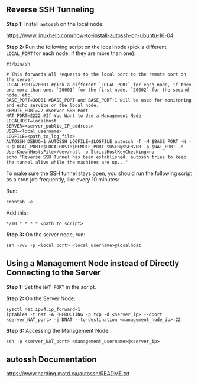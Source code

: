 ## Reverse SSH Tunneling

**Step 1:** Install `autossh` on the local node:

https://www.linuxhelp.com/how-to-install-autossh-on-ubuntu-16-04

**Step 2:** Run the following script on the local node (pick a different `LOCAL_PORT` for each node, if they are more than one):
```
#!/bin/sh

# This forwards all requests to the local port to the remote port on the server.
LOCAL_PORT=20001 #pick a different `LOCAL_PORT` for each node, if they are more than one. `20001` for the first node, `20002` for the second node, etc.
BASE_PORT=30001 #BASE_PORT and BASE_PORT+1 will be used for monitoring and echo service on the local node.
REMOTE_PORT=22 #Server SSH Port
NAT_PORT=2222 #If You Want to Use a Management Node
LOCALHOST=localhost
SERVER=<server_public_IP_address>
USER=<local_username>
LOGFILE=<path_to_log_file>
AUTOSSH_DEBUG=1 AUTOSSH_LOGFILE=$LOGFILE autossh -f -M $BASE_PORT -N -R $LOCAL_PORT:$LOCALHOST:$REMOTE_PORT $USER@$SERVER -p $NAT_PORT -o UserKnownHostsFile=/dev/null -o StrictHostKeyChecking=no
echo "Reverse SSH Tunnel has been established. autossh tries to keep the tunnel alive while the machines are up..."
```

To make sure the SSH tunnel stays open, you should run the following script as a cron job frequently, like every 10 minutes:

Run:
```
crontab -e
```

Add this:
```
*/10 * * * * <path_to_script>
```

**Step 3:** On the server node, run:
```
ssh -vvv -p <local_port> <local_username>@localhost
```

## Using a Management Node instead of Directly Connecting to the Server

**Step 1:** Set the `NAT_PORT` in the script.

**Step 2:** On the Server Node:

```
sysctl net.ipv4.ip_forward=1
iptables -t nat -A PREROUTING -p tcp -d <server_ip> --dport <server_NAT_port> -j DNAT --to-destination <management_node_ip>:22
```
**Step 3:** Accessing the Management Node:

```
ssh -p <server_NAT_port> <management_username>@<server_ip>
```

## autossh Documentation

https://www.harding.motd.ca/autossh/README.txt